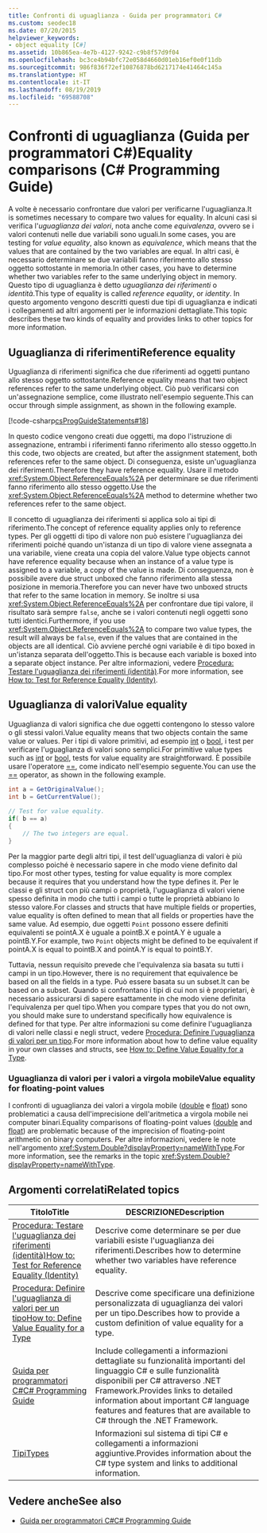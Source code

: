 ```yaml
---
title: Confronti di uguaglianza - Guida per programmatori C#
ms.custom: seodec18
ms.date: 07/20/2015
helpviewer_keywords:
- object equality [C#]
ms.assetid: 10b865ea-4e7b-4127-9242-c9b8f57d9f04
ms.openlocfilehash: bc3ce4b94bfc72e058d4660d01eb16ef0e0f11db
ms.sourcegitcommit: 986f836f72ef10876878bd6217174e41464c145a
ms.translationtype: HT
ms.contentlocale: it-IT
ms.lasthandoff: 08/19/2019
ms.locfileid: "69588708"
---
```

# <a name="equality-comparisons-c-programming-guide"></a><span data-ttu-id="1deee-102">Confronti di uguaglianza (Guida per programmatori C#)</span><span class="sxs-lookup"><span data-stu-id="1deee-102">Equality comparisons (C# Programming Guide)</span></span>

<span data-ttu-id="1deee-103">A volte è necessario confrontare due valori per verificarne l'uguaglianza.</span><span class="sxs-lookup"><span data-stu-id="1deee-103">It is sometimes necessary to compare two values for equality.</span></span> <span data-ttu-id="1deee-104">In alcuni casi si verifica l'*uguaglianza dei valori*, nota anche come *equivalenza*, ovvero se i valori contenuti nelle due variabili sono uguali.</span><span class="sxs-lookup"><span data-stu-id="1deee-104">In some cases, you are testing for *value equality*, also known as *equivalence*, which means that the values that are contained by the two variables are equal.</span></span> <span data-ttu-id="1deee-105">In altri casi, è necessario determinare se due variabili fanno riferimento allo stesso oggetto sottostante in memoria.</span><span class="sxs-lookup"><span data-stu-id="1deee-105">In other cases, you have to determine whether two variables refer to the same underlying object in memory.</span></span> <span data-ttu-id="1deee-106">Questo tipo di uguaglianza è detto *uguaglianza dei riferimenti* o *identità*.</span><span class="sxs-lookup"><span data-stu-id="1deee-106">This type of equality is called *reference equality*, or *identity*.</span></span> <span data-ttu-id="1deee-107">In questo argomento vengono descritti questi due tipi di uguaglianza e indicati i collegamenti ad altri argomenti per le informazioni dettagliate.</span><span class="sxs-lookup"><span data-stu-id="1deee-107">This topic describes these two kinds of equality and provides links to other topics for more information.</span></span>  
  
## <a name="reference-equality"></a><span data-ttu-id="1deee-108">Uguaglianza di riferimenti</span><span class="sxs-lookup"><span data-stu-id="1deee-108">Reference equality</span></span>

 <span data-ttu-id="1deee-109">Uguaglianza di riferimenti significa che due riferimenti ad oggetti puntano allo stesso oggetto sottostante.</span><span class="sxs-lookup"><span data-stu-id="1deee-109">Reference equality means that two object references refer to the same underlying object.</span></span> <span data-ttu-id="1deee-110">Ciò può verificarsi con un'assegnazione semplice, come illustrato nell'esempio seguente.</span><span class="sxs-lookup"><span data-stu-id="1deee-110">This can occur through simple assignment, as shown in the following example.</span></span>  
  
 [!code-csharp[csProgGuideStatements#18](~/samples/snippets/csharp/VS_Snippets_VBCSharp/csProgGuideStatements/CS/Statements.cs#18)]  
  
 <span data-ttu-id="1deee-111">In questo codice vengono creati due oggetti, ma dopo l'istruzione di assegnazione, entrambi i riferimenti fanno riferimento allo stesso oggetto.</span><span class="sxs-lookup"><span data-stu-id="1deee-111">In this code, two objects are created, but after the assignment statement, both references refer to the same object.</span></span> <span data-ttu-id="1deee-112">Di conseguenza, esiste un'uguaglianza dei riferimenti.</span><span class="sxs-lookup"><span data-stu-id="1deee-112">Therefore they have reference equality.</span></span> <span data-ttu-id="1deee-113">Usare il metodo <xref:System.Object.ReferenceEquals%2A> per determinare se due riferimenti fanno riferimento allo stesso oggetto.</span><span class="sxs-lookup"><span data-stu-id="1deee-113">Use the <xref:System.Object.ReferenceEquals%2A> method to determine whether two references refer to the same object.</span></span>  
  
 <span data-ttu-id="1deee-114">Il concetto di uguaglianza dei riferimenti si applica solo ai tipi di riferimento.</span><span class="sxs-lookup"><span data-stu-id="1deee-114">The concept of reference equality applies only to reference types.</span></span> <span data-ttu-id="1deee-115">Per gli oggetti di tipo di valore non può esistere l'uguaglianza dei riferimenti poiché quando un'istanza di un tipo di valore viene assegnata a una variabile, viene creata una copia del valore.</span><span class="sxs-lookup"><span data-stu-id="1deee-115">Value type objects cannot have reference equality because when an instance of a value type is assigned to a variable, a copy of the value is made.</span></span> <span data-ttu-id="1deee-116">Di conseguenza, non è possibile avere due struct unboxed che fanno riferimento alla stessa posizione in memoria.</span><span class="sxs-lookup"><span data-stu-id="1deee-116">Therefore you can never have two unboxed structs that refer to the same location in memory.</span></span> <span data-ttu-id="1deee-117">Se inoltre si usa <xref:System.Object.ReferenceEquals%2A> per confrontare due tipi valore, il risultato sarà sempre `false`, anche se i valori contenuti negli oggetti sono tutti identici.</span><span class="sxs-lookup"><span data-stu-id="1deee-117">Furthermore, if you use <xref:System.Object.ReferenceEquals%2A> to compare two value types, the result will always be `false`, even if the values that are contained in the objects are all identical.</span></span> <span data-ttu-id="1deee-118">Ciò avviene perché ogni variabile è di tipo boxed in un'istanza separata dell'oggetto.</span><span class="sxs-lookup"><span data-stu-id="1deee-118">This is because each variable is boxed into a separate object instance.</span></span> <span data-ttu-id="1deee-119">Per altre informazioni, vedere [Procedura: Testare l'uguaglianza dei riferimenti (identità)](./how-to-test-for-reference-equality-identity.md).</span><span class="sxs-lookup"><span data-stu-id="1deee-119">For more information, see [How to: Test for Reference Equality (Identity)](./how-to-test-for-reference-equality-identity.md).</span></span>  

## <a name="value-equality"></a><span data-ttu-id="1deee-120">Uguaglianza di valori</span><span class="sxs-lookup"><span data-stu-id="1deee-120">Value equality</span></span>

 <span data-ttu-id="1deee-121">Uguaglianza di valori significa che due oggetti contengono lo stesso valore o gli stessi valori.</span><span class="sxs-lookup"><span data-stu-id="1deee-121">Value equality means that two objects contain the same value or values.</span></span> <span data-ttu-id="1deee-122">Per i tipi di valore primitivi, ad esempio [int](../../language-reference/builtin-types/integral-numeric-types.md) o [bool](../../language-reference/keywords/bool.md), i test per verificare l'uguaglianza di valori sono semplici.</span><span class="sxs-lookup"><span data-stu-id="1deee-122">For primitive value types such as [int](../../language-reference/builtin-types/integral-numeric-types.md) or [bool](../../language-reference/keywords/bool.md), tests for value equality are straightforward.</span></span> <span data-ttu-id="1deee-123">È possibile usare l'operatore [==](../../language-reference/operators/equality-operators.md#equality-operator-), come indicato nell'esempio seguente.</span><span class="sxs-lookup"><span data-stu-id="1deee-123">You can use the [==](../../language-reference/operators/equality-operators.md#equality-operator-) operator, as shown in the following example.</span></span>  
  
```csharp  
int a = GetOriginalValue();  
int b = GetCurrentValue();  
  
// Test for value equality.   
if( b == a)   
{  
    // The two integers are equal.  
}  
```  
  
 <span data-ttu-id="1deee-124">Per la maggior parte degli altri tipi, il test dell'uguaglianza di valori è più complesso poiché è necessario sapere in che modo viene definito dal tipo.</span><span class="sxs-lookup"><span data-stu-id="1deee-124">For most other types, testing for value equality is more complex because it requires that you understand how the type defines it.</span></span> <span data-ttu-id="1deee-125">Per le classi e gli struct con più campi o proprietà, l'uguaglianza di valori viene spesso definita in modo che tutti i campi o tutte le proprietà abbiano lo stesso valore.</span><span class="sxs-lookup"><span data-stu-id="1deee-125">For classes and structs that have multiple fields or properties, value equality is often defined to mean that all fields or properties have the same value.</span></span> <span data-ttu-id="1deee-126">Ad esempio, due oggetti `Point` possono essere definiti equivalenti se pointA.X è uguale a pointB.X e pointA.Y è uguale a pointB.Y.</span><span class="sxs-lookup"><span data-stu-id="1deee-126">For example, two `Point` objects might be defined to be equivalent if pointA.X is equal to pointB.X and pointA.Y is equal to pointB.Y.</span></span>  
  
 <span data-ttu-id="1deee-127">Tuttavia, nessun requisito prevede che l'equivalenza sia basata su tutti i campi in un tipo.</span><span class="sxs-lookup"><span data-stu-id="1deee-127">However, there is no requirement that equivalence be based on all the fields in a type.</span></span> <span data-ttu-id="1deee-128">Può essere basata su un subset.</span><span class="sxs-lookup"><span data-stu-id="1deee-128">It can be based on a subset.</span></span> <span data-ttu-id="1deee-129">Quando si confrontano i tipi di cui non si è proprietari, è necessario assicurarsi di sapere esattamente in che modo viene definita l'equivalenza per quel tipo.</span><span class="sxs-lookup"><span data-stu-id="1deee-129">When you compare types that you do not own, you should make sure to understand specifically how equivalence is defined for that type.</span></span> <span data-ttu-id="1deee-130">Per altre informazioni su come definire l'uguaglianza di valori nelle classi e negli struct, vedere [Procedura: Definire l'uguaglianza di valori per un tipo](./how-to-define-value-equality-for-a-type.md).</span><span class="sxs-lookup"><span data-stu-id="1deee-130">For more information about how to define value equality in your own classes and structs, see [How to: Define Value Equality for a Type](./how-to-define-value-equality-for-a-type.md).</span></span>  
  
### <a name="value-equality-for-floating-point-values"></a><span data-ttu-id="1deee-131">Uguaglianza di valori per i valori a virgola mobile</span><span class="sxs-lookup"><span data-stu-id="1deee-131">Value equality for floating-point values</span></span>

 <span data-ttu-id="1deee-132">I confronti di uguaglianza dei valori a virgola mobile ([double](../../language-reference/builtin-types/floating-point-numeric-types.md) e [float](../../language-reference/builtin-types/floating-point-numeric-types.md)) sono problematici a causa dell'imprecisione dell'aritmetica a virgola mobile nei computer binari.</span><span class="sxs-lookup"><span data-stu-id="1deee-132">Equality comparisons of floating-point values ([double](../../language-reference/builtin-types/floating-point-numeric-types.md) and [float](../../language-reference/builtin-types/floating-point-numeric-types.md)) are problematic because of the imprecision of floating-point arithmetic on binary computers.</span></span> <span data-ttu-id="1deee-133">Per altre informazioni, vedere le note nell'argomento <xref:System.Double?displayProperty=nameWithType>.</span><span class="sxs-lookup"><span data-stu-id="1deee-133">For more information, see the remarks in the topic <xref:System.Double?displayProperty=nameWithType>.</span></span>  
  
## <a name="related-topics"></a><span data-ttu-id="1deee-134">Argomenti correlati</span><span class="sxs-lookup"><span data-stu-id="1deee-134">Related topics</span></span>  
  
|<span data-ttu-id="1deee-135">Titolo</span><span class="sxs-lookup"><span data-stu-id="1deee-135">Title</span></span>|<span data-ttu-id="1deee-136">DESCRIZIONE</span><span class="sxs-lookup"><span data-stu-id="1deee-136">Description</span></span>|  
|-----------|-----------------|  
|[<span data-ttu-id="1deee-137">Procedura: Testare l'uguaglianza dei riferimenti (identità)</span><span class="sxs-lookup"><span data-stu-id="1deee-137">How to: Test for Reference Equality (Identity)</span></span>](./how-to-test-for-reference-equality-identity.md)|<span data-ttu-id="1deee-138">Descrive come determinare se per due variabili esiste l'uguaglianza dei riferimenti.</span><span class="sxs-lookup"><span data-stu-id="1deee-138">Describes how to determine whether two variables have reference equality.</span></span>|  
|[<span data-ttu-id="1deee-139">Procedura: Definire l'uguaglianza di valori per un tipo</span><span class="sxs-lookup"><span data-stu-id="1deee-139">How to: Define Value Equality for a Type</span></span>](./how-to-define-value-equality-for-a-type.md)|<span data-ttu-id="1deee-140">Descrive come specificare una definizione personalizzata di uguaglianza dei valori per un tipo.</span><span class="sxs-lookup"><span data-stu-id="1deee-140">Describes how to provide a custom definition of value equality for a type.</span></span>|  
|[<span data-ttu-id="1deee-141">Guida per programmatori C#</span><span class="sxs-lookup"><span data-stu-id="1deee-141">C# Programming Guide</span></span>](../index.md)|<span data-ttu-id="1deee-142">Include collegamenti a informazioni dettagliate su funzionalità importanti del linguaggio C# e sulle funzionalità disponibili per C# attraverso .NET Framework.</span><span class="sxs-lookup"><span data-stu-id="1deee-142">Provides links to detailed information about important C# language features and features that are available to C# through the .NET Framework.</span></span>|  
|[<span data-ttu-id="1deee-143">Tipi</span><span class="sxs-lookup"><span data-stu-id="1deee-143">Types</span></span>](../types/index.md)|<span data-ttu-id="1deee-144">Informazioni sul sistema di tipi C# e collegamenti a informazioni aggiuntive.</span><span class="sxs-lookup"><span data-stu-id="1deee-144">Provides information about the C# type system and links to additional information.</span></span>|  
  
## <a name="see-also"></a><span data-ttu-id="1deee-145">Vedere anche</span><span class="sxs-lookup"><span data-stu-id="1deee-145">See also</span></span>

- [<span data-ttu-id="1deee-146">Guida per programmatori C#</span><span class="sxs-lookup"><span data-stu-id="1deee-146">C# Programming Guide</span></span>](../index.md)

